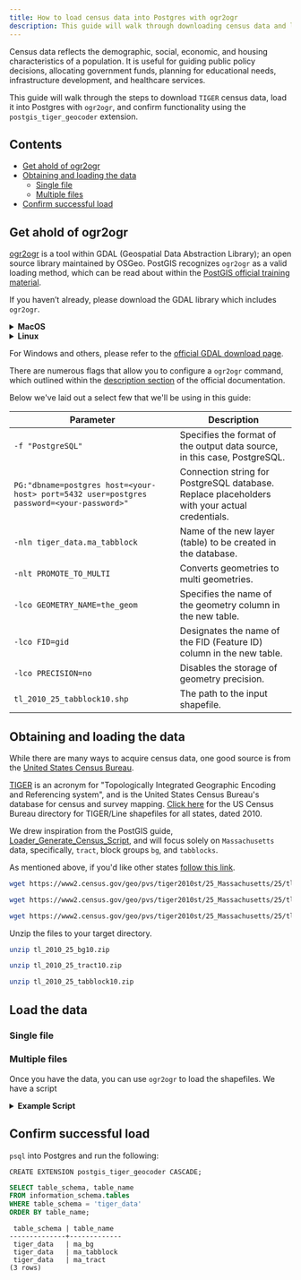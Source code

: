 ```yaml
---
title: How to load census data into Postgres with ogr2ogr
description: This guide will walk through downloading census data and loading it into Postgres with ogr2ogr.
---
```


Census data reflects the demographic, social, economic, and housing characteristics of a population.
It is useful for guiding public policy decisions, allocating government funds, planning for educational needs, infrastructure development, and healthcare services.

This guide will walk through the steps to download `TIGER` census data, load it into Postgres with `ogr2ogr`, and confirm functionality using the `postgis_tiger_geocoder` extension.

## Contents
- [Get ahold of ogr2ogr](#get-ahold-of-ogr2ogr)
- [Obtaining and loading the data](#obtaining-and-loading-the-data)
    - [Single file](#single-file)
    - [Multiple files](#multiple-files)
- [Confirm successful load](#confirm-successful-load)

## Get ahold of ogr2ogr

[ogr2ogr](https://gdal.org/programs/ogr2ogr.html) is a tool within GDAL (Geospatial Data Abstraction Library); an open source library maintained by OSGeo. PostGIS recognizes `ogr2ogr` as a valid loading method, which can be read about within the [PostGIS official training material](https://postgis.net/workshops/postgis-intro/loading_data.html#loading-with-ogr2ogr).

If you haven’t already, please download the GDAL library which includes `ogr2ogr`.

<details>
<summary><strong>MacOS</strong></summary>

```bash
brew install gdal
```

</details>

<details>
<summary><strong>Linux</strong></summary>

```bash
sudo apt-get update
sudo apt-get install gdal-bin
```

</details>

For Windows and others, please refer to the [official GDAL download page](https://gdal.org/download.html#download).

There are numerous flags that allow you to configure a `ogr2ogr` command, which outlined within the [description section](https://gdal.org/programs/ogr2ogr.html#description) of the official documentation.

Below we've laid out a select few that we'll be using in this guide:

| Parameter                                                | Description                                                                                    |
|----------------------------------------------------------|------------------------------------------------------------------------------------------------|
| `-f "PostgreSQL"`                                        | Specifies the format of the output data source, in this case, PostgreSQL.                      |
| `PG:"dbname=postgres host=<your-host> port=5432 user=postgres password=<your-password>"` | Connection string for PostgreSQL database. Replace placeholders with your actual credentials. |
| `-nln tiger_data.ma_tabblock`                            | Name of the new layer (table) to be created in the database.                                  |
| `-nlt PROMOTE_TO_MULTI`                                  | Converts geometries to multi geometries.                                                      |
| `-lco GEOMETRY_NAME=the_geom`                            | Specifies the name of the geometry column in the new table.                                   |
| `-lco FID=gid`                                           | Designates the name of the FID (Feature ID) column in the new table.                          |
| `-lco PRECISION=no`                                      | Disables the storage of geometry precision.                                                   |
| `tl_2010_25_tabblock10.shp`                              | The path to the input shapefile.                          

## Obtaining and loading the data

While there are many ways to acquire census data, one good source is from the [United States Census Bureau](https://www.census.gov/).

[TIGER](https://www.census.gov/programs-surveys/geography/guidance/tiger-data-products-guide.html#:~:text=TIGER%20stands%20for%20the%20Topologically,data%20as%20the%20primary%20source.) is an acronym for "Topologically Integrated Geographic Encoding and Referencing system", and is the United States Census Bureau's database for census and survey mapping. [Click here](https://www2.census.gov/geo/pvs/tiger2010st/) for the US Census Bureau directory for TIGER/Line shapefiles for all states, dated 2010.

We drew inspiration from the PostGIS guide, [Loader_Generate_Census_Script](https://postgis.net/docs/Loader_Generate_Census_Script.html), and will focus solely on `Massachusetts` data, specifically, `tract`, block groups `bg`, and `tabblocks`.

As mentioned above, if you'd like other states [follow this link](https://www2.census.gov/geo/pvs/tiger2010st/).

```bash
wget https://www2.census.gov/geo/pvs/tiger2010st/25_Massachusetts/25/tl_2010_25_bg10.zip
```
```bash
wget https://www2.census.gov/geo/pvs/tiger2010st/25_Massachusetts/25/tl_2010_25_tract10.zip
```
```bash
wget https://www2.census.gov/geo/pvs/tiger2010st/25_Massachusetts/25/tl_2010_25_tabblock10.zip
```

Unzip the files to your target directory.

```bash
unzip tl_2010_25_bg10.zip
```
```bash
unzip tl_2010_25_tract10.zip
```
```bash
unzip tl_2010_25_tabblock10.zip
```

## Load the data

### Single file



### Multiple files

Once you have the data, you can use `ogr2ogr` to load the shapefiles.
We have a script

<details>
<summary><strong>Example Script</strong></summary>

Open your terminal and run the following commands:

```
#!/bin/bash

# Set these variables according to your environment
PGDATABASE=postgres
PGHOST=org-evan-test-inst-evan-dev-march-geo-test.data-1.use1.tembo-development.com
PGPORT=5432
PGUSER=postgres
PGPASSWORD=VC2tVa2vz8bBEhUU
#DATA_DIR=.
SCHEMA_NAME=public

export PGDATABASE PGHOST PGPORT PGUSER PGPASSWORD

# Function to download and process shapefiles for a given state abbreviation
download_and_load_state() {
    local state_abbr="$1"
    local state_fips=""
    local state_name=""
    
    # Define state FIPS codes and names here
    case "$state_abbr" in
        AL) state_fips="01"; state_name="Alabama";;
        AK) state_fips="02"; state_name="Alaska";;
        AZ) state_fips="04"; state_name="Arizona";;
        AR) state_fips="05"; state_name="Arkansas";;
        CA) state_fips="06"; state_name="California";;
        CO) state_fips="08"; state_name="Colorado";;
        CT) state_fips="09"; state_name="Connecticut";;
        DE) state_fips="10"; state_name="Delaware";;
        DC) state_fips="11"; state_name="District_of_Columbia";;
        FL) state_fips="12"; state_name="Florida";;
        GA) state_fips="13"; state_name="Georgia";;
        HI) state_fips="15"; state_name="Hawaii";;
        ID) state_fips="16"; state_name="Idaho";;
        IL) state_fips="17"; state_name="Illinois";;
        IN) state_fips="18"; state_name="Indiana";;
        IA) state_fips="19"; state_name="Iowa";;
        KS) state_fips="20"; state_name="Kansas";;
        KY) state_fips="21"; state_name="Kentucky";;
        LA) state_fips="22"; state_name="Louisiana";;
        ME) state_fips="23"; state_name="Maine";;
        MD) state_fips="24"; state_name="Maryland";;
        MA) state_fips="25"; state_name="Massachusetts";;
        MI) state_fips="26"; state_name="Michigan";;
        MN) state_fips="27"; state_name="Minnesota";;
        MS) state_fips="28"; state_name="Mississippi";;
        MO) state_fips="29"; state_name="Missouri";;
        MT) state_fips="30"; state_name="Montana";;
        NE) state_fips="31"; state_name="Nebraska";;
        NV) state_fips="32"; state_name="Nevada";;
        NH) state_fips="33"; state_name="New_Hampshire";;
        NJ) state_fips="34"; state_name="New_Jersey";;
        NM) state_fips="35"; state_name="New_Mexico";;
        NY) state_fips="36"; state_name="New_York";;
        NC) state_fips="37"; state_name="North_Carolina";;
        ND) state_fips="38"; state_name="North_Dakota";;
        OH) state_fips="39"; state_name="Ohio";;
        OK) state_fips="40"; state_name="Oklahoma";;
        OR) state_fips="41"; state_name="Oregon";;
        PA) state_fips="42"; state_name="Pennsylvania";;
        RI) state_fips="44"; state_name="Rhode_Island";;
        SC) state_fips="45"; state_name="South_Carolina";;
        SD) state_fips="46"; state_name="South_Dakota";;
        TN) state_fips="47"; state_name="Tennessee";;
        TX) state_fips="48"; state_name="Texas";;
        UT) state_fips="49"; state_name="Utah";;
        VT) state_fips="50"; state_name="Vermont";;
        VA) state_fips="51"; state_name="Virginia";;
        WA) state_fips="53"; state_name="Washington";;
        WV) state_fips="54"; state_name="West_Virginia";;
        WI) state_fips="55"; state_name="Wisconsin";;
        WY) state_fips="56"; state_name="Wyoming";;
        AS) state_fips="60"; state_name="American_Samoa";;
        GU) state_fips="66"; state_name="Guam";;
        MP) state_fips="69"; state_name="Commonwealth_Of_The_Northern_Mariana_Islands";;
        PR) state_fips="72"; state_name="Puerto_Rico";;
        VI) state_fips="78"; state_name="Virgin_Islands_Of_The_United_States";;
        *) echo "State abbreviation ($state_abbr) not recognized." ; exit 1 ;;
    esac

    # Array of file types you want to download
    declare -a file_types=("bg10" "tract10" "tabblock10")

    for file_suffix in "${file_types[@]}"; do
        local file_name="tl_2010_${state_fips}_${file_suffix}"
        local url="https://www2.census.gov/geo/pvs/tiger2010st/${state_fips}_${state_name}/${state_fips}/${file_name}.zip"

        echo "Downloading $file_name from URL: $url"
        wget -q -O "${file_name}.zip" "$url" && \
        echo "Unzipping ${file_name}..." && \
        unzip -q -o "${file_name}.zip" && \
        echo "Loading ${file_name} into PostgreSQL..." && \
        ogr2ogr -f "PostgreSQL" PG:"dbname=$PGDATABASE host=$PGHOST port=$PGPORT user=$PGUSER password=$PGPASSWORD" \
                -nln "${SCHEMA_NAME}.${state_abbr}_${file_suffix}" -nlt PROMOTE_TO_MULTI -lco GEOMETRY_NAME=the_geom -lco FID=gid -lco PRECISION=no "${file_name}.shp" && \
        echo "${file_name} processed successfully." || echo "Failed to process ${file_name}."
    done
}

read -p "Enter state abbreviation (e.g., FL for Florida): " state_abbr
state_abbr=$(echo "$state_abbr" | tr '[:lower:]' '[:upper:]')

download_and_load_state "$state_abbr"

echo "Data loading complete."
```

</details>

## Confirm successful load

`psql` into Postgres and run the following:

```
CREATE EXTENSION postgis_tiger_geocoder CASCADE;
```

```sql
SELECT table_schema, table_name
FROM information_schema.tables
WHERE table_schema = 'tiger_data'
ORDER BY table_name;
```
```text
 table_schema | table_name
--------------+-------------
 tiger_data   | ma_bg
 tiger_data   | ma_tabblock
 tiger_data   | ma_tract
(3 rows)
```

